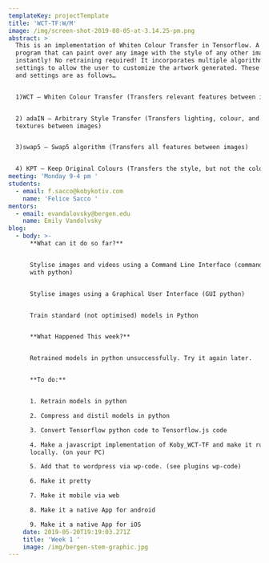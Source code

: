 ```yaml
---
templateKey: projectTemplate
title: 'WCT-TF:W/M'
image: /img/screen-shot-2019-08-05-at-3.14.25-pm.png
abstract: >
  This is an implementation of Whiten Colour Transfer in Tensorflow. A computer
  program that can paint over any image with the style of any other image
  instantly! No retraining required! It incorporates multiple algorithms and
  settings to allow the user to customize​ the artwork generated. These modes
  and settings are as follows…


  1)WCT – Whiten Colour Transfer (Transfers relevant features between images)


  2) adaIN – Arbitrary Style Transfer (Transfers lighting, colour, and relevant
  textures between images)


  3)swap5 – Swap5 algorithm (Transfers all features between images)


  4) KPT – Keep Original Colours (Transfers the style, but not the colour)
meeting: 'Monday 9-4 pm '
students:
  - email: f.sacco@kobykotiv.com
    name: 'Felice Sacco '
mentors:
  - email: evandalovsky@bergen.edu
    name: Emily Vandolvsky
blog:
  - body: >-
      **What can it do so far?**


      Stylise images and videos using a Command Line Interface (command prompt
      with python)


      Stylise images using a Graphical User Interface (GUI python)


      Train standard (not optimised) models in Python


      **What Happened This week?**


      Retrained models in python unsuccessfully. Try it again later.


      **To do:**


      1. Retrain models in python

      2. Compress and distil models in python

      3. Convert Tensorflow python code to Tensorflow.js code

      4. Make a javascript implementation of Koby_WCT-TF and make it run
      locally. (on your PC)

      5. Add that to wordpress via wp-code. (see plugins wp-code)

      6. Make it pretty

      7. Make it mobile via web

      8. Make it a native App for android

      9. Make it a native App for iOS
    date: 2019-05-20T19:19:03.271Z
    title: 'Week 1 '
    image: /img/bergen-stem-graphic.jpg
---
```


